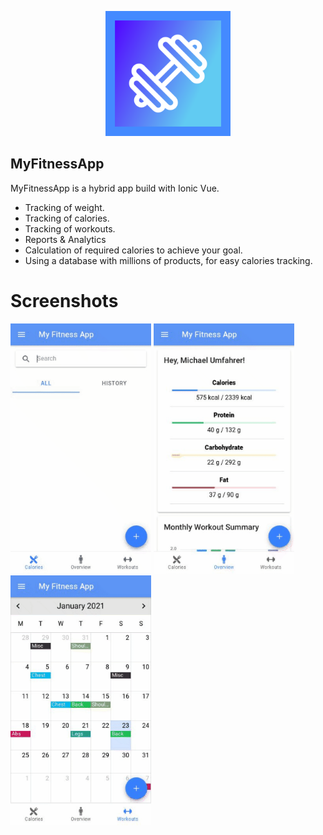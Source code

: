 <p align="center"><img src="https://github.com/Umfi/my-fitness-app/blob/master/resources/icon.png?raw=true" width="200" height="200"></p>


## MyFitnessApp

MyFitnessApp is a hybrid app build with Ionic Vue. 

- Tracking of weight.
- Tracking of calories.
- Tracking of workouts.
- Reports & Analytics
- Calculation of required calories to achieve your goal.
- Using a database with millions of products, for easy calories tracking.

# Screenshots

<img src="https://github.com/Umfi/my-fitness-app/blob/master/resources/food-tracking.gif?raw=true" height="400" />

<img src="https://github.com/Umfi/my-fitness-app/blob/master/resources/overview.gif?raw=true" height="400" />

<img src="https://github.com/Umfi/my-fitness-app/blob/master/resources/workout.gif?raw=true"  height="400" />